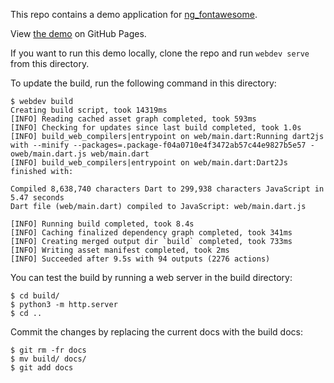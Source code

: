 This repo contains a demo application for
[ng_fontawesome](https://github.com/HyperionGray/ng_fontawesome).

View [the
demo](https://hyperiongray.github.io/ng_fontawesome_demo/) on GitHub Pages.

If you want to run this demo locally, clone the repo and run `webdev serve` from
this directory.

To update the build, run the following command in this directory:

    $ webdev build
    Creating build script, took 14319ms
    [INFO] Reading cached asset graph completed, took 593ms
    [INFO] Checking for updates since last build completed, took 1.0s
    [INFO] build_web_compilers|entrypoint on web/main.dart:Running dart2js with --minify --packages=.package-f04a0710e4f3472ab57c44e9827b5e57 -oweb/main.dart.js web/main.dart
    [INFO] build_web_compilers|entrypoint on web/main.dart:Dart2Js finished with:

    Compiled 8,638,740 characters Dart to 299,938 characters JavaScript in 5.47 seconds
    Dart file (web/main.dart) compiled to JavaScript: web/main.dart.js

    [INFO] Running build completed, took 8.4s
    [INFO] Caching finalized dependency graph completed, took 341ms
    [INFO] Creating merged output dir `build` completed, took 733ms
    [INFO] Writing asset manifest completed, took 2ms
    [INFO] Succeeded after 9.5s with 94 outputs (2276 actions)

You can test the build by running a web server in the build directory:

    $ cd build/
    $ python3 -m http.server
    $ cd ..

Commit the changes by replacing the current docs with the build docs:

    $ git rm -fr docs
    $ mv build/ docs/
    $ git add docs
